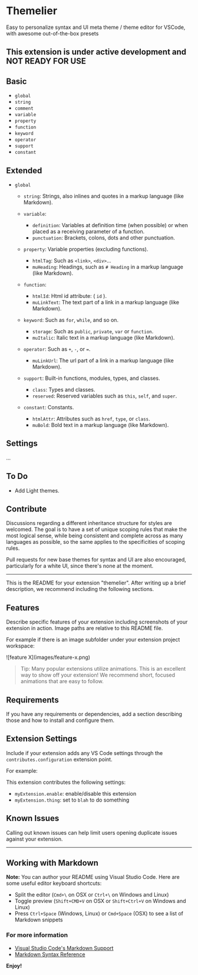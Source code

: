 # Themelier

Easy to personalize syntax and UI meta theme / theme editor for VSCode, with awesome out-of-the-box presets

## This extension is under active development and NOT READY FOR USE

## Basic

- `global`
- `string`
- `comment`
- `variable`
- `property`
- `function`
- `keyword`
- `operator`
- `support`
- `constant`

## Extended

- `global`
    - `string`: Strings, also inlines and quotes in a markup language (like Markdown).
    - `variable`:
        - `definition`: Variables at definition time (when possible) or when placed as a receiving parameter of a function.
        - `punctuation`: Brackets, colons, dots and other punctuation.

    - `property`: Variable properties (excluding functions).
        - `htmlTag`: Such as `<link>`, `<div>`...
        - `muHeading`: Headings, such as `# Heading` in a markup language (like Markdown).

    - `function`:
        - `htmlId`: Html id attribute: ( `id` ).
        - `muLinkText`: The text part of a link in a markup language (like Markdown).

    - `keyword`: Such as `for`, `while`, and so on.
        - `storage`: Such as `public`, `private`, `var` or `function`.
        - `muItalic`: Italic text in a markup language (like Markdown).

    - `operator`: Such as `+`, `-`, or `=`.
        - `muLinkUrl`: The url part of a link in a markup language (like Markdown).

    - `support`: Built-in functions, modules, types, and classes.
        - `class`: Types and classes.
        - `reserved`: Reserved variables such as `this`, `self`, and `super`.

    - `constant`: Constants.
        - `htmlAttr`: Attributes such as `href`, `type`, or `class`.
        - `muBold`: Bold text in a markup language (like Markdown).

## Settings

...


## To Do

- Add Light themes.

## Contribute

Discussions regarding a different inheritance structure for styles are welcomed. The goal is to have a set of unique scoping rules that make the most logical sense, while being consistent and complete across as many languages as possible, so the same applies to the specificities of scoping rules.

Pull requests for new base themes for syntax and UI are also encouraged, particularly for a white UI, since there's none at the moment.

----

This is the README for your extension "themelier". After writing up a brief description, we recommend including the following sections.

## Features

Describe specific features of your extension including screenshots of your extension in action. Image paths are relative to this README file.

For example if there is an image subfolder under your extension project workspace:

\!\[feature X\]\(images/feature-x.png\)

> Tip: Many popular extensions utilize animations. This is an excellent way to show off your extension! We recommend short, focused animations that are easy to follow.

## Requirements

If you have any requirements or dependencies, add a section describing those and how to install and configure them.

## Extension Settings

Include if your extension adds any VS Code settings through the `contributes.configuration` extension point.

For example:

This extension contributes the following settings:

* `myExtension.enable`: enable/disable this extension
* `myExtension.thing`: set to `blah` to do something

## Known Issues

Calling out known issues can help limit users opening duplicate issues against your extension.

-----------------------------------------------------------------------------------------------------------

## Working with Markdown

**Note:** You can author your README using Visual Studio Code.  Here are some useful editor keyboard shortcuts:

* Split the editor (`Cmd+\` on OSX or `Ctrl+\` on Windows and Linux)
* Toggle preview (`Shift+CMD+V` on OSX or `Shift+Ctrl+V` on Windows and Linux)
* Press `Ctrl+Space` (Windows, Linux) or `Cmd+Space` (OSX) to see a list of Markdown snippets

### For more information

* [Visual Studio Code's Markdown Support](http://code.visualstudio.com/docs/languages/markdown)
* [Markdown Syntax Reference](https://help.github.com/articles/markdown-basics/)

**Enjoy!**
